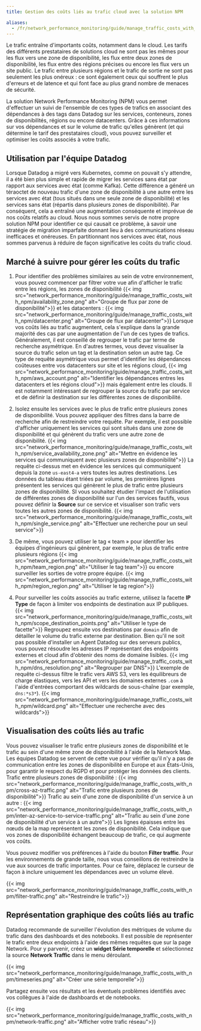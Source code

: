 ```yaml
---
title: Gestion des coûts liés au trafic cloud avec la solution NPM

aliases:
  - /fr/network_performance_monitoring/guide/manage_traffic_costs_with_npm/
---
```

Le trafic entraîne d'importants coûts, notamment dans le cloud. Les tarifs des différents prestataires de solutions cloud ne sont pas les mêmes pour les flux vers une zone de disponibilité, les flux entre deux zones de disponibilité, les flux entre des régions précises ou encore les flux vers un site public. Le trafic entre plusieurs régions et le trafic de sortie ne sont pas seulement les plus onéreux : ce sont également ceux qui souffrent le plus d'erreurs et de latence et qui font face au plus grand nombre de menaces de sécurité.

La solution Network Performance Monitoring (NPM) vous permet d'effectuer un suivi de l'ensemble de ces types de trafics en associant des dépendances à des tags dans Datadog sur les services, conteneurs, zones de disponibilités, régions ou encore datacenters. Grâce à ces informations sur vos dépendances et sur le volume de trafic qu'elles génèrent (et qui détermine le tarif des prestataires cloud), vous pouvez surveiller et optimiser les coûts associés à votre trafic.

## Utilisation par l'équipe Datadog

Lorsque Datadog a migré vers Kubernetes, comme on pouvait s'y attendre, il a été bien plus simple et rapide de migrer les services sans état par rapport aux services avec état (comme Kafka). Cette différence a généré un téraoctet de nouveau trafic d'une zone de disponibilité à une autre entre les services avec état (tous situés dans une seule zone de disponibilité) et les services sans état (répartis dans plusieurs zones de disponibilité). Par conséquent, cela a entraîné une augmentation conséquente et imprévue de nos coûts relatifs au cloud. Nous nous sommes servis de notre propre solution NPM pour identifier ce qui causait ce problème, à savoir une stratégie de migration imparfaite donnant lieu à des communications réseau inefficaces et onéreuses. En partitionnant nos services avec état, nous sommes parvenus à réduire de façon significative les coûts du trafic cloud.

## Marché à suivre pour gérer les coûts du trafic

1. Pour identifier des problèmes similaires au sein de votre environnement, vous pouvez commencer par filtrer votre vue afin d'afficher le trafic entre les régions,
   les zones de disponibilité
    {{< img src="network_performance_monitoring/guide/manage_traffic_costs_with_npm/availability_zone.png" alt="Groupe de flux par zone de disponibilité">}}
    et les datacenters :
    {{< img src="network_performance_monitoring/guide/manage_traffic_costs_with_npm/datacenter.png" alt="Groupe de flux par datacenter">}}
    Lorsque vos coûts liés au trafic augmentent, cela s'explique dans la grande majorité des cas par une augmentation de l'un de ces types de trafics. Généralement, il est conseillé de regrouper le trafic par terme de recherche asymétrique. En d'autres termes, vous devez visualiser la source du trafic selon un tag et la destination selon un autre tag. Ce type de requête asymétrique vous permet d'identifier les dépendances coûteuses entre vos datacenters sur site et les régions cloud,
    {{< img src="network_performance_monitoring/guide/manage_traffic_costs_with_npm/aws_account.png" alt="Identifier les dépendances entres les datacenters et les régions cloud">}}
    mais également entre les clouds. Il est notamment intéressant de regrouper la source du trafic par service et de définir la destination sur les différentes zones de disponibilité.

2. Isolez ensuite les services avec le plus de trafic entre plusieurs zones de disponibilité. Vous pouvez appliquer des filtres dans la barre de recherche afin de restreindre votre requête. Par exemple, il est possible d'afficher uniquement les services qui sont situés dans une zone de disponibilité et qui génèrent du trafic vers une autre zone de disponibilité.
    {{< img src="network_performance_monitoring/guide/manage_traffic_costs_with_npm/service_availability_zone.png" alt="Mettre en évidence les services qui communiquent avec plusieurs zones de disponibilité">}}
    La requête ci-dessus met en évidence les services qui communiquent depuis la zone `us-east4-a` vers toutes les autres destinations. Les données du tableau étant triées par volume, les premières lignes présentent les services qui génèrent le plus de trafic entre plusieurs zones de disponibilité. SI vous souhaitez étudier l'impact de l'utilisation de différentes zones de disponibilité sur l'un des services fautifs, vous pouvez définir la **Source** sur ce service et visualiser son trafic vers toutes les autres zones de disponibilité.
    {{< img src="network_performance_monitoring/guide/manage_traffic_costs_with_npm/single_service.png" alt="Effectuer une recherche pour un seul service">}}

3. De même, vous pouvez utiliser le tag « team » pour identifier les équipes d'ingénieurs qui génèrent, par exemple, le plus de trafic entre plusieurs régions
{{< img src="network_performance_monitoring/guide/manage_traffic_costs_with_npm/team_region.png" alt="Utiliser le tag team">}}
ou encore surveiller les sorties de votre propre équipe.
{{< img src="network_performance_monitoring/guide/manage_traffic_costs_with_npm/region_region.png" alt="Utiliser le tag region">}}

4. Pour surveiller les coûts associés au trafic externe, utilisez la facette **IP Type** de façon à limiter vos endpoints de destination aux IP publiques.
    {{< img src="network_performance_monitoring/guide/manage_traffic_costs_with_npm/scope_destination_points.png" alt="Utiliser le type de facette">}}
    Regroupez ensuite vos destinations par `domain` afin de détailler le volume du trafic externe par destination. Bien qu'il ne soit pas possible d'installer un Agent Datadog sur des serveurs publics, vous pouvez résoudre les adresses IP représentant des endpoints externes et cloud afin d'obtenir des noms de domaine lisibles.
    {{< img src="network_performance_monitoring/guide/manage_traffic_costs_with_npm/dns_resolution.png" alt="Regrouper par DNS">}}
    L'exemple de requête ci-dessus filtre le trafic vers AWS S3, vers les équilibreurs de charge élastiques, vers les API et vers les domaines externes `.com` à l'aide d'entrées comportant des wildcards de sous-chaîne (par exemple, `dns:*s3*`).
    {{< img src="network_performance_monitoring/guide/manage_traffic_costs_with_npm/wildcard.png" alt="Effectuer une recherche avec des wildcards">}}

## Visualisation des coûts liés au trafic

Vous pouvez visualiser le trafic entre plusieurs zones de disponibilité et le trafic au sein d'une même zone de disponibilité à l'aide de la Network Map. Les équipes Datadog se servent de cette vue pour vérifier qu'il n'y a pas de communication entre les zones de disponibilité en Europe et aux États-Unis, pour garantir le respect du RGPD et pour protéger les données des clients.
Trafic entre plusieurs zones de disponibilité :
{{< img src="network_performance_monitoring/guide/manage_traffic_costs_with_npm/cross-az-traffic.png" alt="Trafic entre plusieurs zones de disponibilité">}}
Trafic au sein d'une zone de disponibilité d'un service à un autre :
{{< img src="network_performance_monitoring/guide/manage_traffic_costs_with_npm/inter-az-service-to-service-traffic.png" alt="Trafic au sein d'une zone de disponibilité d'un service à un autre">}}
Les lignes épaisses entre les nœuds de la map représentent les zones de disponibilité. Cela indique que vos zones de disponibilité échangent beaucoup de trafic, ce qui augmente vos coûts.

Vous pouvez modifier vos préférences à l'aide du bouton **Filter traffic**. Pour les environnements de grande taille, nous vous conseillons de restreindre la vue aux sources de trafic importantes. Pour ce faire, déplacez le curseur de façon à inclure uniquement les dépendances avec un volume élevé.

{{< img src="network_performance_monitoring/guide/manage_traffic_costs_with_npm/filter-traffic.png" alt="Restreindre le trafic">}}

## Représentation graphique des coûts liés au trafic

Datadog recommande de surveiller l'évolution des métriques de volume du trafic dans des dashboards et des notebooks. Il est possible de représenter le trafic entre deux endpoints à l'aide des mêmes requêtes que sur la page Network. Pour y parvenir, créez un **widget Série temporelle** et sélectionnez la source **Network Traffic** dans le menu déroulant.

{{< img src="network_performance_monitoring/guide/manage_traffic_costs_with_npm/timeseries.png" alt="Créer une série temporelle">}}

Partagez ensuite vos résultats et les éventuels problèmes identifiés avec vos collègues à l'aide de dashboards et de notebooks.

{{< img src="network_performance_monitoring/guide/manage_traffic_costs_with_npm/network-traffic.png" alt="Afficher votre trafic réseau">}}
